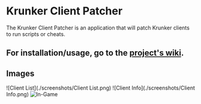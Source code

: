 # Krunker Client Patcher
The Krunker Client Patcher is an application that will patch Krunker clients to run scripts or cheats.

## For installation/usage, go to the [project's wiki](https://github.com/y9x/client-patcher/wiki).

## Images

![Client List](./screenshots/Client List.png)
![Client Info](./screenshots/Client Info.png)
![In-Game](./screenshots/In-Game.png)